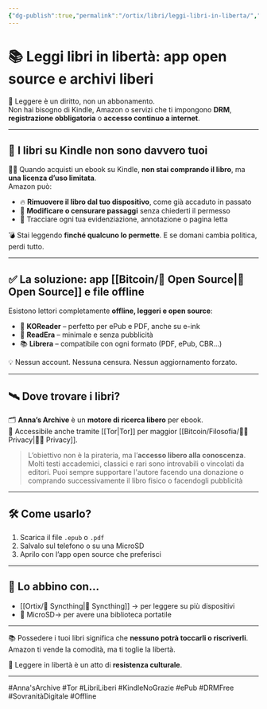 ```yaml
---
{"dg-publish":true,"permalink":"/ortix/libri/leggi-libri-in-liberta/","title":"📚 Leggi libri in libertà: app open source e archivi liberi","tags":["Libri","Lettura","OpenSource","SovranitàDigitale","Tor","ePub","DRM","Kindle"]}
---
```



# 📚 Leggi libri in libertà: app open source e archivi liberi

📖 Leggere è un diritto, non un abbonamento.  
Non hai bisogno di Kindle, Amazon o servizi che ti impongono **DRM**, **registrazione obbligatoria** o **accesso continuo a internet**.

---

## 🛑 I libri su Kindle non sono davvero tuoi

🕵️‍♂️ Quando acquisti un ebook su Kindle, **non stai comprando il libro**, ma **una licenza d’uso limitata**.  
Amazon può:
- 🔥 **Rimuovere il libro dal tuo dispositivo**, come già accaduto in passato
- 📝 **Modificare o censurare passaggi** senza chiederti il permesso
- 📡 Tracciare ogni tua evidenziazione, annotazione o pagina letta

💣 Stai leggendo **finché qualcuno lo permette**. E se domani cambia politica, perdi tutto.

---

## ✅ La soluzione: app [[Bitcoin/🧬 Open Source\|🧬 Open Source]] e file offline

Esistono lettori completamente **offline, leggeri e open source**:

- 📖 **KOReader** – perfetto per ePub e PDF, anche su e-ink  
- 📘 **ReadEra** – minimale e senza pubblicità  
- 📚 **Librera** – compatibile con ogni formato (PDF, ePub, CBR...)

💡 Nessun account. Nessuna censura. Nessun aggiornamento forzato.

---

## 🛰️ Dove trovare i libri?

🗂 **Anna’s Archive** è un **motore di ricerca libero** per ebook.  
📡 Accessibile anche tramite [[Tor\|Tor]] per maggior [[Bitcoin/Filosofia/🕵️‍♂️ Privacy\|🕵️‍♂️ Privacy]].

> L’obiettivo non è la pirateria, ma l’**accesso libero alla conoscenza**.  
> Molti testi accademici, classici e rari sono introvabili o vincolati da editori.
> Puoi sempre supportare l'autore facendo una donazione o comprando successivamente il libro fisico o facendogli pubblicità 

---

## 🛠️ Come usarlo?

1. Scarica il file `.epub` o `.pdf`  
2. Salvalo sul telefono o su una MicroSD
3. Aprilo con l’app open source che preferisci  

---

## 🔗 Lo abbino con…

- [[Ortix/🔄 Syncthing\|🔄 Syncthing]] → per leggere su più dispositivi  
- 📁 MicroSD→ per avere una biblioteca portatile  

---

📚 Possedere i tuoi libri significa che **nessuno potrà toccarli o riscriverli**.  
Amazon ti vende la comodità, ma ti toglie la libertà.

🧠 Leggere in libertà è un atto di **resistenza culturale**.

---

#Anna'sArchive #Tor #LibriLiberi #KindleNoGrazie #ePub #DRMFree #SovranitàDigitale #Offline